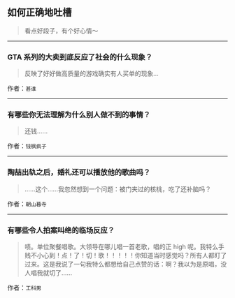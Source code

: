 ## 如何正确地吐槽

> 看点好段子，有个好心情～


 
---

### GTA 系列的大卖到底反应了社会的什么现象？

> 反映了好好做高质量的游戏确实有人买单的现象…


作者：`甚谁`

---

### 有哪些你无法理解为什么别人做不到的事情？

> 还钱……


作者：`钱枫疯子`

---

### 陶喆出轨之后，婚礼还可以播放他的歌曲吗？

> ……这个……我忽然想到一个问题：被门夹过的核桃，吃了还补脑吗？


作者：`朝山暮寺`

---

### 有哪些令人拍案叫绝的临场反应？

> 啧。单位聚餐唱歌。大领导在哪儿唱一首老歌，唱的正 high 呢。我特么手贱不小心到！点！了！切！歌！！！！！你知道当时感觉吗？所有人都盯了过来。这是我说了一句我特么都想给自己点赞的话：啊？我以为是原唱，没人唱我就切了……


作者：`工科男`